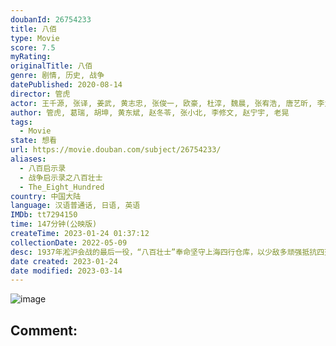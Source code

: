 ```yaml
---
doubanId: 26754233
title: 八佰
type: Movie
score: 7.5
myRating: 
originalTitle: 八佰
genre: 剧情, 历史, 战争
datePublished: 2020-08-14
director: 管虎
actor: 王千源, 张译, 姜武, 黄志忠, 张俊一, 欧豪, 杜淳, 魏晨, 张宥浩, 唐艺昕, 李九霄, 李晨, 梁静, 侯勇, 辛柏青, 俞灏明, 刘晓庆, 姚晨, 郑恺, 余皑磊, 黄晓明, 徐嘉雯, 张承, 马精武, 胡晓光, 陆思宇, 白恩, 曹璐, 刘云龙, 杨嘉华, 中泉英雄, 高爽, 郑伟, 高冬平, 黄米依, 曹卫宇, 宋洋, 徐乐同, 徐幸, 阮经天, 杜子蓝, 陈果, 秦越, 邵老五, 文森特·马蒂尔, 塞缪尔, 常海军, 李卓航, 大卫·塞默里, 丹尼尔·克劳泽, 詹卢卡·佐帕, 莱昂内尔·鲁道, 杰古, 奥梅尔·尤祖亚克, 斯图尔特·, 特里·科米尔, 布罗诺·巴塔拉, 付紫铉, 石佳禾, 横井哲也, 刘航宇, 松田笃儿, 李惊澜, 乌雪晨, 持田健人, 庞国昌, 蔡杰, 李梦瑶, 姜来, 韩帅, 孔祥海, 刘彦希
author: 管虎, 葛瑞, 胡坤, 黄东斌, 赵冬苓, 张小北, 李修文, 赵宁宇, 老晃
tags:
  - Movie
state: 想看
url: https://movie.douban.com/subject/26754233/
aliases:
  - 八百启示录
  - 战争启示录之八百壮士
  - The_Eight_Hundred
country: 中国大陆
language: 汉语普通话, 日语, 英语
IMDb: tt7294150
time: 147分钟(公映版)
createTime: 2023-01-24 01:37:12
collectionDate: 2022-05-09
desc: 1937年淞沪会战的最后一役，“八百壮士”奉命坚守上海四行仓库，以少敌多顽强抵抗四天四夜。电影《八佰》由管虎导演，是亚洲首部全片使用IMAX摄影机拍摄的商业电影，将于2020年8月21日全国影院上映。
date created: 2023-01-24
date modified: 2023-03-14
---
```


![image](p2615992304.jpg)

Comment:
---
